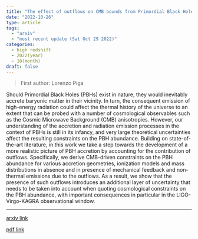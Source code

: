 ```yaml
---
title: "The effect of outflows on CMB bounds from Primordial Black Hole accretion"
date: "2022-10-26"
type: article
tags:
  - "arxiv"
  - "most recent update (Sat Oct 29 2022)"
categories:
  - high redshift
  - 2022(year)
  - 10(month)
draft: false
---
```


> First author: Lorenzo Piga

 Should Primordial Black Holes (PBHs) exist in nature, they would inevitably
accrete baryonic matter in their vicinity. In turn, the consequent emission of
high-energy radiation could affect the thermal history of the universe to an
extent that can be probed with a number of cosmological observables such as the
Cosmic Microwave Background (CMB) anisotropies. However, our understanding of
the accretion and radiation emission processes in the context of PBHs is still
in its infancy, and very large theoretical uncertainties affect the resulting
constraints on the PBH abundance. Building on state-of-the-art literature, in
this work we take a step towards the development of a more realistic picture of
PBH accretion by accounting for the contribution of outflows. Specifically, we
derive CMB-driven constraints on the PBH abundance for various accretion
geometries, ionization models and mass distributions in absence and in presence
of mechanical feedback and non-thermal emissions due to the outflows. As a
result, we show that the presence of such outflows introduces an additional
layer of uncertainty that needs to be taken into account when quoting
cosmological constraints on the PBH abundance, with important consequences in
particular in the LIGO-Virgo-KAGRA observational window.

---
[arxiv link](http://arxiv.org/abs/2210.14934v1)

[pdf link](http://arxiv.org/pdf/2210.14934v1)